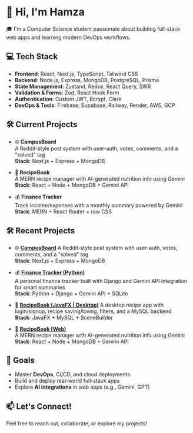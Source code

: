 # 👋 Hi, I'm Hamza

🎓 I'm a Computer Science student passionate about building full-stack web apps and learning modern DevOps workflows.

## 💻 Tech Stack

- **Frontend**: React, Next.js, TypeScript, Tailwind CSS
- **Backend**: Node.js, Express, MongoDB, PostgreSQL, Prisma
- **State Management**: Zustand, Redux, React Query, SWR
- **Validation & Forms**: Zod, React Hook Form
- **Authentication**: Custom JWT, Bcrypt, Clerk
- **DevOps & Tools**: Firebase, Supabase, Railway, Render, AWS, GCP

## 🛠️ Current Projects

- 🌐 **CampusBoard**  
  A Reddit-style post system with user-auth, votes, comments, and a "solved" tag  
  **Stack**: Next.js + Express + MongoDB

- 🍲 **RecipeBook**  
  A MERN recipe manager with AI-generated nutrition info using Gemini  
  **Stack**: React + Node + MongoDB + Gemini API

- 💰 **Finance Tracker**  
  Track income/expenses with a monthly summary powered by Gemini  
  **Stack**: MERN + React Router + raw CSS

## 🛠️ Recent Projects

- 🌐 [**CampusBoard**](https://github.com/KaziShahHamza/campus-board-2)
  A Reddit-style post system with user-auth, votes, comments, and a "solved" tag  
  **Stack**: Next.js + Express + MongoDB
  
- 💰 [**Finance Tracker (Python)**](https://github.com/aspiya09/Finance_Tracker_Python_Django)  
  A personal finance tracker built with Django and Gemini API integration for smart summaries  
  **Stack**: Python + Django + Gemini API + SQLite

- 🍛 [**RecipeBook (JavaFX | Desktop)**](https://github.com/KaziShahHamza/RecipeBook-JavaFX) 
  A desktop recipe app with login/signup, recipe saving/loving, filters, and a MySQL backend  
  **Stack**: JavaFX + MySQL + SceneBuilder

- 🍲 [**RecipeBook (Web)**](https://github.com/KaziShahHamza/RecipeBook---MERN)  
  A MERN recipe manager with AI-generated nutrition info using Gemini  
  **Stack**: React + Node + MongoDB + Gemini API

## 🚀 Goals

- Master **DevOps**, CI/CD, and cloud deployments  
- Build and deploy real-world full-stack apps  
- Explore **AI integrations** in web apps (e.g., Gemini, GPT)

## 📫 Let's Connect!

Feel free to reach out, collaborate, or explore my projects!

